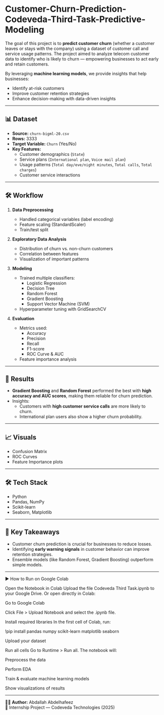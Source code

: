 # Customer-Churn-Prediction-Codeveda-Third-Task-Predictive-Modeling
The goal of this project is to **predict customer churn** (whether a customer leaves or stays with the company) using a dataset of customer call and service usage patterns. The project aimed to analyze telecom customer data to identify who is likely to churn — empowering businesses to act early and retain customers.

By leveraging **machine learning models**, we provide insights that help businesses:
- Identify at-risk customers
- Improve customer retention strategies
- Enhance decision-making with data-driven insights

---

## 📊 Dataset
- **Source:** `churn-bigml-20.csv`
- **Rows:** 3333  
- **Target Variable:** `Churn` (Yes/No)  
- **Key Features:**
  - Customer demographics (`State`)  
  - Service plans (`International plan`, `Voice mail plan`)  
  - Usage patterns (`Total day/eve/night minutes`, `Total calls`, `Total charges`)  
  - Customer service interactions  

---

## 🛠️ Workflow
1. **Data Preprocessing**
   - Handled categorical variables (label encoding)
   - Feature scaling (StandardScaler)
   - Train/test split

2. **Exploratory Data Analysis**
   - Distribution of churn vs. non-churn customers
   - Correlation between features
   - Visualization of important patterns

3. **Modeling**
   - Trained multiple classifiers:
     - Logistic Regression
     - Decision Tree
     - Random Forest
     - Gradient Boosting
     - Support Vector Machine (SVM)
   - Hyperparameter tuning with GridSearchCV

4. **Evaluation**
   - Metrics used:
     - Accuracy
     - Precision
     - Recall
     - F1-score
     - ROC Curve & AUC
   - Feature importance analysis

---

## 🚀 Results
- **Gradient Boosting** and **Random Forest** performed the best with **high accuracy and AUC scores**, making them reliable for churn prediction.  
- Insights:
  - Customers with **high customer service calls** are more likely to churn.  
  - International plan users also show a higher churn probability.  

---

## 📈 Visuals
- Confusion Matrix
- ROC Curves
- Feature Importance plots

---

## 🛠️ Tech Stack
- Python
- Pandas, NumPy
- Scikit-learn
- Seaborn, Matplotlib

---

## 📌 Key Takeaways
- Customer churn prediction is crucial for businesses to reduce losses.  
- Identifying **early warning signals** in customer behavior can improve retention strategies.  
- Ensemble models (like Random Forest, Gradient Boosting) outperform simple models.

---

▶️ How to Run on Google Colab

Open the Notebook in Colab
Upload the file Codeveda Third Task.ipynb to your Google Drive.
Or open directly in Colab:

Go to Google Colab

Click File > Upload Notebook and select the .ipynb file.

Install required libraries
In the first cell of Colab, run:

!pip install pandas numpy scikit-learn matplotlib seaborn

Upload your dataset

Run all cells
Go to Runtime > Run all.
The notebook will:

Preprocess the data

Perform EDA

Train & evaluate machine learning models

Show visualizations of results


---

👨‍💻 **Author:** Abdallah Abdelhafeez  
📅 Internship Project — Codeveda Technologies (2025)
